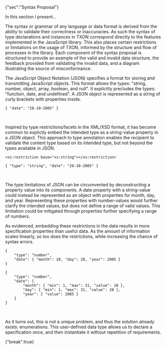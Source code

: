 {"sec":"Syntax Proposal"}

In this section I present...

The syntax or grammar of any language or data format is derived from the ability to validate their correctness or inaccuracies. As such the syntax of type declarations and instances in TXON correspond directly to the features implemented in the JavaScript library. This also places certain restrictions or limitations on the usage of TXON, informed by the structure and flow of processes in the library. Each component of the syntax proposal is structured to provide an example of the valid and invalid data structure, the feedback provided from validating the invalid data, and a diagram illustrating the source of misconformance.

The JavaScript Object Notation (JSON) specifies a format for storing and transmitting JavaScript objects. This format allows the types: "string, number, object, array, boolean, and null". It explicitly precludes the types: "function, date, and undefined". A JSON object is represented as a string of curly brackets with properties inside.

```
{ "date": "28-10-2005" }
```

<br>

Inspired by type restrictions/facets in the XML/XSD format, it has become common to explictly embed the intended type as a string-value property in a JSON object. This approach to type annotation enables the recipient to validate the content type based on its intended type, but not beyond the types available in JSON.

```
<xs:restriction base="xs:string"></xs:restriction>
```
```
{ "type": "string", "date": "28-10-2005" }
```

<br>

The type limitations of JSON can be circumvented by deconstructing a property value into its components. A date property with a string-value could instead be represented as an object with properties for month, day, and year. Representing these properties with number-values would further clarify the intended values, but does not define a range of valid values. This limitation could be mitigated through properties further specifying a range of numbers.

As evidenced, embedding these restrictions in the data results in more specification properties than useful data. As the amount of information scales linearly, so too does the restrictions, while increasing the chance of syntax errors.

```
{
    "type": "number",
    "date": { "month": 10, "day": 28, "year": 2005 }
}
```
```
{
    "type": "number",
    "date": {
        "month": { "min": 1, "max": 31, "value": 10 },
        "day": { "min": 1, "max": 31, "value": 28 },
        "year": { "value": 2005 }
    }
}
```

<br>

As it turns out, this is not a unique problem, and thus the solution already exists: enumerations. This user-defined data type allows us to declare a specification once, and then instantiate it without repetition of requirements.

{"break":true}

<!--

{"sub":"Syntax for extended types"}

As enum (enumeration) is not a type allowed in the JSON format, I have chosen to leverage existing JSON types to construct an enum syntax. This decision informs the phrasing of TXON as an optional extension that could be ignored by JSON parsers, rather than an alternative format.

The enumerated date type is its own object, declaring the required properties and conformance instructions for property values. Notably these instructions do not have to be exhaustive, as properties can fit within strict value ranges or have no values at all (null). Instantiating a user-defined type is indifferent from providing the intended type as a string-value property, with the property name and value matching the corresponding specification.

```
{
    "type": "date",
    "enum": {
        "month": { "type": "number", "min": 1, "max": 12 },
        "day": { "type": "number", "min": 1, "max": 31 },
        "year": { "type": "number" }
    }
}
```
```
{ "type": "date", "month": 10, "day": 28, "year": 2005 }
```

<br>

It is common practice to nest JSON objects inside a top-level "data" property, to check if an API call has succesfully returned the expected result or thrown an error.

Inspired by this practice, I have decided to require an "init" property for extended type declarations. The information property (data) can contain extended types, which must conform to the declaration specified in the initialisation property (init).

{"break":true}

```
{
    "init": {
        "date": {
            "month": { "type": "number", "min": 1, "max": 12 },
            "day": { "type": "number", "min": 1, "max": 31 },
            "year": { "type": "number" }
        }
    },
    "data": { ... }
}
```

<br>

Instances of extended types are themselves extensible, meaning they are not limited to only enumeration properties.

There are two valid approaches to instantiating extended types:

"Array of objects". Each object contains the extended type value and its required properties. The advantage of this approach is that each object contains an extended type, but this also increases the chance of syntax errors. This is ideal when an array contains multiple types.

"Object with array of objects". The object contains the extended type value and a "values" array containing objects with required properties. The advantage of this approach is that the extended type is instantitated once, resulting in an inferred type for objects in "values". This is ideal when an array only contains one type.

```
// array of objects

"data": {
    "dates": [
        { "type": "date", "month": 10, "day": 28, "year": 2005 }
    ]
}
```
```
// object with array of objects

"data": {
    "dates": {
        "type": "date",
        "values": [
            { "month": 10, "day": 28, "year": 2005 }
        ]
    }
}
```

{"break":true}

An extended type property can be partially instatiated if a default value is given. The default can be any of the available JSON types, including "null", or ""another an extended type.""

Defaults are inserted in place of non-instantiated enumeration properties during validation. The value does not have to match the type given in the enumeration, but if it does it must conform to the given range (min to max). ""--THIS RAISES THE QUESTION: SHOULD VALIDATION RETURN THE VALIDATED JSON???--""

If the default is of type "null", the value is optional during validation. If no default is given or the default is of any other type, it is required during validation.

```
{
    "init": {
        "date": {
            "month": { "type": "number", "min": 1, "max": 12, "default": 1 },
            "day": { "type": "number", "min": 1, "max": 31 },
            "year": { "type": "number", "default": null }
        }
    },
    "data": { ... }
}
```
```
// only required "day" instantiated

"data": {
    "dates": [
        { "type": "date", "day": 10 }
    ]
}
```
```
// optional "year" not instantiated

"data": {
    "dates": [
        { "type": "date", "month": 10, "day": 28 }
    ]
}
```

{"break":true}

{"sub":"Syntax for type extensions"}

In addition to extending JSON with new types, you can also extend existing JSON types ("retroactive modeling"). Types can be extended with enumerations, which becomes available with the dot (.) syntax. Enumeration values must conform to the extended type, and the "null" type can not be extended.

Type extension reduces type-repetition in instantiation, and thus it is a better option when enumeration values conform to a single type. ""--WHAT ABOUT NULL VALUES? CAN AN EXTENSION CONFORM TO A TYPE BUT HAVE DEFAULT OF NULL???--""

```
{
    "init": {
        "number.date": {
            "month": { "min": 1, "max": 12 },
            "day": { "min": 1, "max": 31 },
            "year": { "min": 0, "max": 3000 }
        },
        "number.temperature": {
            "celsius": { "min": -100, "max": 100 }
        }
    },
    "data": { ... }
}
```
```
"data": {
    "dates": [
        {
            "type": "number.date",
            "month": 10, "day": 28, "year": 2005
        }
    ],
    temperatures: [
        {
            "type": "number.temperature",
            "celsius": 30
        }
    ]
}
```

Type extensions are not limited to JSON types, as you are able to extend an extended type...

""--THIS IS EXPERIMENTAL--""

```
{
    "init": {
        "number.date": {
            "month": { "min": 1, "max": 12 }
        },
        "date.day": {
            "day": { "min": 1, "max": 31 }
        }
        "date.year": {
            "year": { "min": 0, "max": 3000 }
        }
    },
    "data": { ... }
}
```

-->